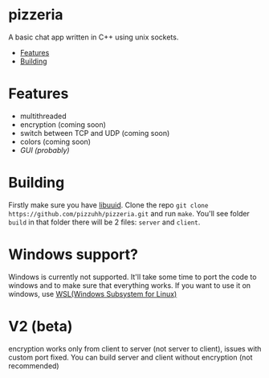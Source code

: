 # pizzeria
A basic chat app written in C++ using unix sockets. 

- [Features](#features)
- [Building](#building)

# Features
 - multithreaded
 - encryption (coming soon)
 - switch between TCP and UDP (coming soon)
 - colors (coming soon)
 - *GUI (probably)*

# Building
Firstly make sure you have [libuuid](https://linux.die.net/man/3/libuuid). Clone the repo `git clone https://github.com/pizzuhh/pizzeria.git` and run `make`. You'll see folder `build` in that folder there will be 2 files: `server` and `client`.

# Windows support?
Windows is currently not supported. It'll take some time to port the code to windows and to make sure that everything works. If you want to use it on windows, use [WSL(Windows Subsystem for Linux)](https://learn.microsoft.com/en-us/windows/wsl/)

# V2 (beta)
encryption works only from client to server (not server to client), issues with custom port fixed.
You can build server and client without encryption (not recommended)
